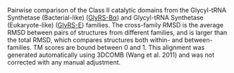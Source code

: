 Pairwise comparison of the Class II catalytic domains from the Glycyl-tRNA Synthetase (Bacterial-like) (<a href='/class2/gly2'>GlyRS-Bα</a>) and Glycyl-tRNA Synthetase (Eukaryote-like) (<a href='/class2/gly3'>GlyRS-E</a>) families. 
	The cross-family RMSD is the average RMSD between pairs of structures from different families, and is
	 larger than the total RMSD, which compares structures both within- and between-families. TM scores are bound between 0 and 1. 
	 This alignment was generated automatically using 3DCOMB (Wang et al. 2011) and was not corrected with any manual adjustment.
